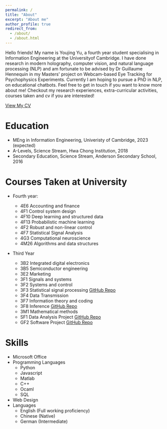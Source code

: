 ```yaml
---
permalink: /
title: "About"
excerpt: "About me"
author_profile: true
redirect_from: 
  - /about/
  - /about.html
---
```


Hello friends! My name is Youjing Yu, a fourth year student specialising in Information Engineering at the Universityof Cambridge. I have done research in modern holography, computer vision, and natural language processing (NLP) and am fortunate to be advised by Dr Guillaume Hennequin in my Masters' project on Webcam-based Eye Tracking for Psychophysics Experiments. Currently I am hoping to pursue a PhD in NLP, on educational chatbots. Feel free to get in touch if you want to know more about me! Checkout my research experiences, extra-curricular activities, courses taken and cv if you are interested!

<a href="http://YoujingYu99.github.io/files/CV_Youjing_YU.pdf" target="_blank">View My CV</a>

Education
======
* MEng in Information Engineering, Univeristy of Cambridge, 2023 (expected)
* A-Levels, Science Stream, Hwa Chong Institution, 2018
* Secondary Education, Science Stream, Anderson Secondary School, 2016

Courses Taken at University
======

* Fourth year: 
  * 4E6	Accounting and finance
  * 4F1	Control system design
  * 4F10	Deep learning and structured data
  * 4F13	Probabilistic machine learning
  * 4F2	Robust and non-linear control
  * 4F7	Statistical Signal Analysis
  * 4G3	Computational neuroscience
  * 4M26	Algorithms and data structures

* Third Year
  * 3B2	Integrated digital electronics 
  * 3B5	Semiconductor engineering
  * 3E2	Marketing
  * 3F1	Signals and systems
  * 3F2	Systems and control
  * 3F3	Statistical signal processing <a href="https://github.com/YoujingYu99/IIA_3F3_Signal_Processing">GitHub Repo</a>
  * 3F4	Data Transmission
  * 3F7	Information theory and coding
  * 3F8	Inference <a href="https://github.com/YoujingYu99/IIA_3F8_Inference">GitHub Repo</a>
  * 3M1	Mathematical methods
  * SF1 Data Analysis Project <a href="https://github.com/YoujingYu99/IIA_SF1_Data_Analysis">GitHub Repo</a>
  * GF2 Software Project <a href="https://github.com/YoujingYu99/logic_simulator">GitHub Repo</a>

Skills
======
* Microsoft Office
* Programming Languages
  * Python
  * Javascript
  * Matlab
  * C++
  * Ocaml
  * SQL
* Web Design
* Languages
  *  English (Full working proficiency)
  *  Chinese (Native)
  *  German (Intermediate)